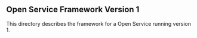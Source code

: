 ## Open Service Framework Version 1

This directory describes the framework for a Open Service running version 1.
